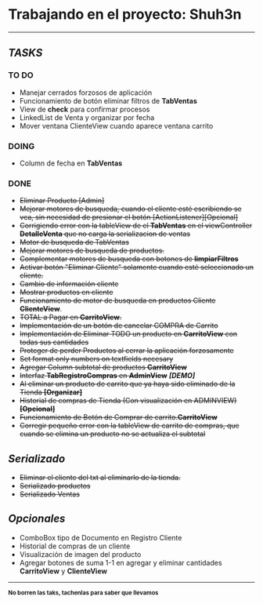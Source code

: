 # Trabajando en el proyecto: Shuh3n

---

## ***TASKS***
### **TO DO**
- Manejar cerrados forzosos de aplicación
- Funcionamiento de botón eliminar filtros de **TabVentas**
- View de **check** para confirmar procesos
- LinkedList de Venta y organizar por fecha
- Mover ventana ClienteView cuando aparece ventana carrito

### DOING
- Column de fecha en **TabVentas** 

  
### DONE
- ~~Eliminar Producto [Admin]~~
- ~~Mejorar motores de busqueda, cuando el cliente esté escribiendo se vea, sin necesidad de presionar el botón [ActionListener][Opcional]~~
- ~~Corrigiendo error con la tableView de el **TabVentas** en el viewController **DetalleVenta** que no carga la serializacion de ventas~~
- ~~Motor de busqueda de TabVentas~~
- ~~Mejorar motores de busqueda de productos.~~
- ~~Complementar motores de busqueda con botones de **limpiarFiltros**~~
- ~~Activar botón "Eliminar Cliente" solamente cuando esté seleccionado un cliente.~~
- ~~Cambio de información cliente~~
- ~~Mostrar productos en cliente~~ 
- ~~Funcionamiento de motor de busqueda en productos Cliente **ClienteView**~~. 
- ~~TOTAL a Pagar en **CarritoView**.~~
- ~~Implementación de un botón de cancelar COMPRA de Carrito~~
- ~~Implementación de Eliminar TODO un producto en **CarritoView** con todas sus cantidades~~
- ~~Proteger de perder Productos al cerrar la aplicación forzosamente~~
- ~~Set format only numbers on textfields necesary~~
- ~~Agregar Column subtotal de productos **CarritoView**~~
- ~~Interfaz **TabRegistroCompras** en **AdminView**~~ ***[DEMO]***
- ~~Al eliminar un producto de carrito que ya haya sido eliminado de la Tienda **[Organizar]**~~
- ~~Historial de compras de Tienda (Con visualización en ADMINVIEW) **[Opcional]**~~
- ~~Funcionamiento de Botón de Comprar de carrito.**CarritoView**~~
- ~~Corregir pequeño error con la tableView de carrito de compras, que cuando se elimina un producto no se actualiza el subtotal~~


## ***Serializado***
- ~~Eliminar el cliente del txt al eliminarlo de la tienda.~~
- ~~Serializado productos~~
- ~~Serializado Ventas~~

## ***Opcionales***
- ComboBox tipo de Documento en Registro Cliente
- Historial de compras de un cliente
- Visualización de imagen del producto
- Agregar botones de suma 1-1 en agregar y eliminar cantidades **CarritoView** y **ClienteView**

---

<sub>**No borren las taks, tachenlas para saber que llevamos**</sub>



